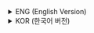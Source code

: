 <details>
<summary>ENG (English Version)</summary>

## **Chapter 12 – Multimedia Fundamentals**  

### **1. Overview of Multimedia**  
Multimedia includes audio, images, video, text, and documents; features interactive controls; propelled by advances in hardware integration.

### **2. Multimedia Data Formats**  
Text (ASCII, Unicode), audio (WAV, MIDI, MP3, Ogg), image (JPEG, PNG, TIF, GIF), video (AVI, MPEG, WMV, MKV), animation (NTSC, PAL, 2D, 3D).

### **3. Multimedia Systems**  
Hardware: multimedia PCs, graphic workstations, input/output devices, sound cards, graphics cards.  
Software: players (Windows Media Player, Gom Player), authoring tools (Nero, 3D Max, Photoshop).

### **4. Data Processing and Compression**  
Text/image/audio/video processing tools.  
Compression techniques: lossless (run-length, Huffman, FLAC), lossy (MP3, JPEG, MPEG, wavelet).

### **5. Multimedia Applications**  
Homepage construction, VOD (Video On Demand), telemedicine, computer games, 3D/4D display, UHD (4K/8K).

### **6. Multimedia Security**  
Fingerprinting (consumer-unique codes in media), watermarking (embedded owner info), digital rights management (DRM) systems for copyright protection and safe distribution.

</details>

<details>
<summary>KOR (한국어 버전)</summary>

## **12장 – 멀티미디어 개론**  

### **1. 멀티미디어 개요**  
오디오, 이미지, 동영상, 텍스트, 문서 등 다양한 정보 전달매체.  
대화형 조작, 하드웨어 집적도 발전.

### **2. 멀티미디어 데이터 형식**  
텍스트(ASCII, 유니코드), 오디오(WAV, MIDI, MP3, Ogg), 이미지(JPEG, PNG, TIF, GIF), 동영상(AVI, MPEG, WMV, MKV), 애니메이션(NTSC, PAL, 2D, 3D).

### **3. 멀티미디어 시스템**  
하드웨어(멀티미디어 PC, 그래픽 워크스테이션, 입력·출력장치, 사운드카드, 그래픽카드),  
소프트웨어(미디어플레이어, 저작도구, 포토샵, 3D 그래픽툴).

### **4. 데이터 처리 및 압축**  
텍스트·이미지·오디오·비디오 편집 프로그램.  
무손실 압축(런길이, 허프만, FLAC), 손실 압축(MP3, JPEG, MPEG, 웨이브릿).

### **5. 멀티미디어 활용 분야**  
홈페이지 제작, VOD, 원격진료, 게임, 3D/4D 디스플레이, UHD 방송.

### **6. 멀티미디어 보안**  
핑거프린팅(소비자고유코드 삽입), 워터마킹(식별정보 내장), 디지털저작권관리(DRM) 시스템.

</details>

